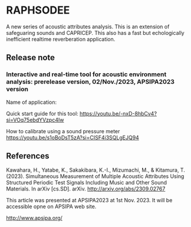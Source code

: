 # RAPHSODEE

A new series of acoustic attributes analysis. This is an extension of safeguaring sounds and CAPRICEP. This also has a fast but echologically inefficient realtime reverberation application.

## Release note

### Interactive and real-time tool for acoustic environment analysis: prerelease version, 02/Nov./2023, APSIPA2023 version

 Name of application:

Quick start guide for this tool:
<https://youtu.be/-nxD-8hbCv4?si=VOq75ebdYVzpc4Iw>

How to calibrate using a sound pressure meter
<https://youtu.be/s1oBoDsT5zA?si=CISF4i3SQLgEJQ94>

## References

Kawahara, H., Yatabe, K., Sakakibara, K.-I., Mizumachi, M., & Kitamura, T. (2023). Simultaneous Measurement of Multiple Acoustic Attributes Using Structured Periodic Test Signals Including Music and Other Sound Materials. In arXiv [cs.SD]. arXiv. <http://arxiv.org/abs/2309.02767>

This article was presented at APSIPA2023 at 1st Nov. 2023. It will be accessible opne on APSIPA web site.

<http://www.apsipa.org/>
